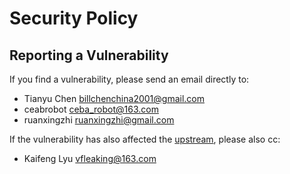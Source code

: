 # Security Policy

## Reporting a Vulnerability

If you find a vulnerability, please send an email directly to:

- Tianyu Chen <billchenchina2001@gmail.com>
- ceabrobot <ceba_robot@163.com>
- ruanxingzhi <ruanxingzhi@gmail.com>

If the vulnerability has also affected the
[upstream](https://github.com/vfleaking/uoj), please also cc:

- Kaifeng Lyu <vfleaking@163.com>
